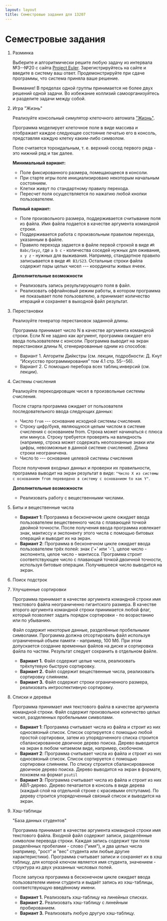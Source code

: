 ```yaml
---
layout: layout
title: Семестровые задания для 13207
---
```

Семестровые задания
===================

1. Разминка
  
   Выберите и алгоритмически решите любую задачу из интервала №3--№20 с сайта [Project Euler](http://projecteuler.net). 
   Зарегистрируйтесь на сайте и введите в систему ваш ответ. Продемонстрируйте при сдаче программы, что система приняла ваше решение.
 
   Внимание! В пределах одной группы принимается не более двух решений одной задачи. Во избежание коллизий самоорганизуйтесь и разделите задачи между собой. 

2. Игра "Жизнь"

   Реализуйте консольный симулятор клеточного автомата ["Жизнь"](http://en.wikipedia.org/wiki/Conway's_Game_of_Life).

   Программа моделирует клеточное поле в виде массива и отображает каждое 
   следующее состояние печатью его в консоль, представляя каждую клетку 
   каким-либо символом.

   Поле считается тороидальным, т. е. верхний сосед первого ряда - это
   нижний ряд и так далее.

   **Минимальный вариант:**
     - Поле фиксированного размера, помещающееся в консоли.
     - При старте игры поле инициализировано некоторым начальным состоянием.
     - Клетки живут по стандартному правилу перехода.
     - Пересчет поля осуществляется по нажатию любой кнопки пользователем.
   
   **Полный вариант:**
     - Поле произвольного размера, поддерживается считывание поля из файла.
       Имя файла подается в качестве аргумента командной строки.
     - Поддерживается работа с произвольным правилом перехода, указанным в 
       файле.
     - Правило перехода задается в файле первой строкой в виде
       `#R Babc/Sxyz`, где `a b c` - количества соседей нужных для оживания,
       `x y z` - нужных для выживания. Например, стандартное правило записывается
       в виде `#R B3/S23`. Остальные строки файла содержит пары целых чисел --- 
       координаты живых ячеек. 

   **Дополнительные возможности**
     - Реализовать запись результирующего поля в файл.
     - Реализовать оффлайновый режим работы, в котором программа не показывает
       поле пользователю, а принимает количество итераций и сохраняет в выходной
       файл результат.
       
3. Перестановки
   
   Реализуйте генератор перестановок заданной длины.

   Программа принимает число N в качестве аргумента командной строки. 
   Если N не задано как аргумент, программа ожидает его ввода пользователем 
   с консоли. Программа выводит на экран перестановки длины N, 
   сгенерированные одним из способов: 
     -  Вариант 1. Алгоритм Дийкстры (см. лекции, подробности: Д. Кнут “Искусство программирования” том 4.1 стр. 55--56).
     -  Вариант 2. С помощью перебора всех таблиц инверсий (см. лекции).

4. Системы счисления

   Реализуйте перекодировщик чисел в произвольные системы счисления.

    После старта программа ожидает от пользователя последовательного ввода следующих данных: 
      - Число `from` --- основание исходной системы счисления.
      - Строку цифр/букв, являющуюся целым числом в системе счисления с основанием from. 
        Строка может начинаться с плюса или минуса. Строку требуется проверять на валидность 
        (например, строка может содержать неопознанные знаки или цифры, невозможные в данной системе счисления).
        Длина строки неограничена.
      - Число to --- основание целевой системы счисления	

    После получения входных данных и проверки их правильности, программа 
    выводит на экран результат в виде:
    `"Число X из системы с основанием from переведено в систему с основанием to как Y"`.

    **Дополнительные возможности**
      - Реализовать работу с вещественными числами.


5. Биты и вещественные числа

   * **Вариант 1**: Программа в бесконечном цикле ожидает ввода пользователем вещественного
     числа с плавающей точкой двойной точности. После получения ввода программа извлекает
     знак, мантиссу и экспоненту этого числа с помощью битовых операций и выводит их на экран.
   * **Вариант 2**: Программа в бесконечном цикле ожидает ввода пользователем трёх полей:
     знак ('+' или '-'), целое число - экспонента, целое число - мантисса. Программа строит
     соответствующее число с плавающей точкой двоичной точности, используя битовые операции.
     Получившееся число выводится на экран.

6. Поиск подстрок

7. Улучшенные сортировки

   Программа принимает в качестве аргумента командной строки имя текстового файла
   неограниченно гигантского размера. В качестве второго аргумента командной строки
   принимается любой флаг, который позволяет задать порядок сортировки - по возрастанию
   или по убыванию.
 
   Файл содержит некоторые данные, разделённые пробельными символами.
   Программа должна отсортировать файл используя ограниченный объем памяти - например,
   100 Мб. При этом допускается создание временных файлов на диске и сортировка файла по
   частям. Результат следует сохранить в отдельном файле.
 
   * **Вариант 1.** Файл содержит целые числа, реализовать трёхпутевую быструю сортировку.
   * **Вариант 2.** Файл содержит вещественные числа, реализовать сортировку слиянием.
   * **Вариант 3.** Файл содержит строки ограниченного размера, реализовать интроспективную сортировку.



8. Списки и деревья

   Программа принимает имя текстового файла в качестве аргумента командной строки.
   Файл содержит произвольное количество целых чисел, разделенных пробельными символами.

   * **Вариант 1**: Программа считывает числа из файла и строит из них односвязный список.
     Список сортируется с помощью любой простой сортировки, затем из упорядоченного списка
     строится сбалансированное двоичное дерево поиска. Дерево выводится на экран в любом
     читаемом виде, например, скобочном.
   * **Вариант 2**: Программа считывает числа из файла и строит из них односвязный список.
     Список сортируется с помощью сортировки слиянием. По списку строится сбалансированное 
     двоичное дерево поиска. Дерево выводится на экран в формате, похожем на формат `psutil` 
   * **Вариант 3**: Программа считывает числа из файла и строит из них АВЛ-дерево. Дерево
     печатается в консоль в виде дерева (каждый слой на отдельной строке с красивыми
     отступами). По дереву строится упорядоченный связный список и выводится на экран.

9. Хэш-таблицы

   "База данных студентов"

   Программа принимает в качестве аргумента командной строки имя текстового файла.
   Входной файл содержит записи, разделённые символом перевода строки.
   Каждая запись содержит три поля разделённых пробелами - слово ("имя"), и два
   целых числа (например, "рост" и "вес" студента или любые другие характеристики).
   Программа считывает записи и сохраняет их в хэш таблицу, для которой ключом является
   имя студента, значением - структура из двух указанных числовых полей.

   После запуска программа в бесконечном цикле ожидает ввода пользователем имени студента
   и выдаёт запись из хэш-таблицы, соответствующую введённому имени.

   * **Вариант 1.** Реализовать хэш-таблицу на линейных списках.
   * **Вариант 2.** Реализовать хэш-таблицу с линейным пробированием.
   * **Вариант 3.** Реализовать любую другую хэш-таблицу.



